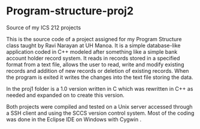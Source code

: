 # Program-structure-proj2
Source of my ICS 212 projects

This is the source code of a project assigned for my Program Structure class taught by Ravi Narayan at UH Manoa.
It is a simple database-like application coded in C++ modeled after something like a simple bank account holder record system. It reads in records stored in a specified format from a text file, allows the user to read, write and modify existing records and addition of new records or deletion of existing records. When the program is exited it writes the changes into the text file storing the data.

In the proj1 folder is a 1.0 version written in C which was rewritten in C++ as needed and expanded on to create this version.

Both projects were compiled and tested on a Unix server accessed through a SSH client and using the SCCS version control system. Most of the coding was done in the Eclipse IDE on Windows with Cygwin . 
